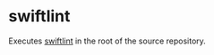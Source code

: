 # swiftlint

Executes [swiftlint](https://github.com/realm/SwiftLint) in the root of the source repository.

